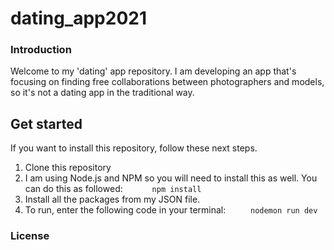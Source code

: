 # dating_app2021

### Introduction
Welcome to my 'dating' app repository. I am developing an app that's focusing on finding free collaborations between photographers and models, so it's not a dating app in the traditional way. 


## Get started
If you want to install this repository, follow these next steps.

1. Clone this repository
2. I am using Node.js and NPM so you will need to install this as well. You can do this as followed:
`      npm install`
3. Install all the packages from my JSON file.
4. To run, enter the following code in your terminal: `     nodemon run dev`

### License
